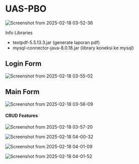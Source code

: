 # UAS-PBO

![Screenshot from 2025-02-18 03-52-36](https://github.com/user-attachments/assets/3a4af77c-dcca-47c5-8ced-d46d881e0258)



Info Libraries
- textpdf-5.5.13.3.jar (generate laporan pdf)
- mysql-connector-java-8.0.18.jar (library koneksi ke mysql)




## Login Form

![Screenshot from 2025-02-18 03-55-02](https://github.com/user-attachments/assets/8457b94f-dbab-4035-8ecd-ac5531322a50)


## Main Form

![Screenshot from 2025-02-18 03-56-09](https://github.com/user-attachments/assets/871010dd-e449-4013-ab11-03d016402fce)


#### CRUD Features
![Screenshot from 2025-02-18 03-57-20](https://github.com/user-attachments/assets/ee07c933-9a0f-4f7b-b83a-84070e2916cd)

![Screenshot from 2025-02-18 04-00-32](https://github.com/user-attachments/assets/d8e5212a-a355-4335-a73a-cb99f461a078)

![Screenshot from 2025-02-18 04-01-09](https://github.com/user-attachments/assets/43438ff3-c7c1-40bf-a4df-403afa2f443c)


![Screenshot from 2025-02-18 04-01-52](https://github.com/user-attachments/assets/b4f35a93-16e5-4b13-aaf5-4ec769e8ec02)
